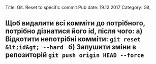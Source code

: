 Title: Git. Reset to specific commit
Pub date: 19.12.2017
Category: Git, 

**Щоб видалити всі комміти до потрібного, потрібно дізнатися його id, після чого:**
**а) Відкотити непотрібні комміти:**
`git reset &lt;id&gt; --hard `
**б) Запушити зміни в репозиторій**
`git push origin HEAD --force`
-----